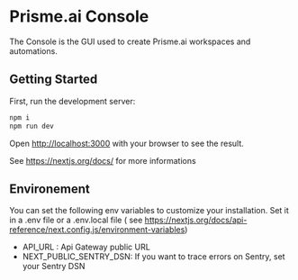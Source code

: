 # Prisme.ai Console

The Console is the GUI used to create Prisme.ai workspaces and automations.

## Getting Started

First, run the development server:

```bash
npm i
npm run dev
```

Open [http://localhost:3000](http://localhost:3000) with your browser to see the result.

See https://nextjs.org/docs/ for more informations

## Environement

You can set the following env variables to customize your installation. Set it in a .env file or a .env.local file (
see https://nextjs.org/docs/api-reference/next.config.js/environment-variables)

- API_URL : Api Gateway public URL
- NEXT_PUBLIC_SENTRY_DSN: If you want to trace errors on Sentry, set your Sentry DSN

